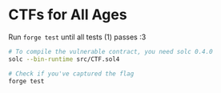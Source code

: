# CTFs for All Ages

Run `forge test` until all tests (1) passes :3

```bash
# To compile the vulnerable contract, you need solc 0.4.0
solc --bin-runtime src/CTF.sol4

# Check if you've captured the flag
forge test
```